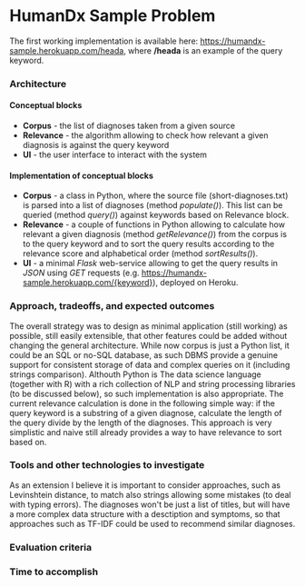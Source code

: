 # HumanDx Sample Problem

The first working implementation is available here: https://humandx-sample.herokuapp.com/heada, where **/heada** is an example of the query keyword.  

### Architecture

#### Conceptual blocks

- **Corpus** - the list of diagnoses taken from a given source
- **Relevance** - the algorithm allowing to check how relevant a given diagnosis is against the query keyword
- **UI** - the user interface to interact with the system

#### Implementation of conceptual blocks

- **Corpus** - a class in Python, where the source file (short-diagnoses.txt) is parsed into a list of diagnoses (method *populate()*). This list can be queried (method *query()*) against keywords based on Relevance block.
- **Relevance** - a couple of functions in Python allowing to calculate how relevant a given diagnosis (method *getRelevance()*) from the corpus is to the query keyword and to sort the query results according to the relevance score and alphabetical order (method *sortResults()*).  
- **UI** - a minimal *Flask* web-service allowing to get the query results in *JSON* using *GET* requests (e.g. https://humandx-sample.herokuapp.com/{keyword}), deployed on Heroku.

### Approach, tradeoffs, and expected outcomes
The overall strategy was to design as minimal application (still working) as possible, still easily extensible, that other features could be added without changing the general architecture.
While now corpus is just a Python list, it could be an SQL or no-SQL database, as such DBMS provide a genuine support for consistent storage of data and complex queries on it (including strings comparison).
Althouth Python is The data science language (together with R) with a rich collection of NLP and string processing libraries (to be discussed below), so such implementation is also appropriate.
The current relevance calculation is done in the following simple way: if the query keyword is a substring of a given diagnose, calculate the length of the query divide by the length of the diagnoses. This approach is very simplistic and naive still already provides a way to have relevance to sort based on.

### Tools and other technologies to investigate
As an extension I believe it is important to consider approaches, such as Levinshtein distance,  to match also strings allowing some mistakes (to deal with typing errors).
The diagnoses won't be just a list of titles, but will have a more complex data structure with a desctiption and symptoms, so that approaches such as TF-IDF could be used to recommend similar diagnoses.


### Evaluation criteria

### Time to accomplish
